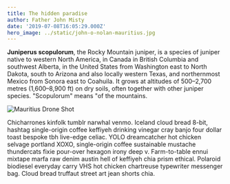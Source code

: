 ```yaml
---
title: The hidden paradise
author: Father John Misty
date: '2019-07-08T16:05:29.000Z'
hero_image: ../static/john-o-nolan-mauritius.jpg
---
```


**Juniperus scopulorum**, the Rocky Mountain juniper, is a species of juniper native to western North America, in Canada in British Columbia and southwest Alberta, in the United States from Washington east to North Dakota, south to Arizona and also locally western Texas, and northernmost Mexico from Sonora east to Coahuila. It grows at altitudes of 500–2,700 metres (1,600–8,900 ft) on dry soils, often together with other juniper species. "Scopulorum" means "of the mountains.

![Mauritius Drone Shot](../static/julia-joppien.jpg)

Chicharrones kinfolk tumblr narwhal venmo. Iceland cloud bread 8-bit, hashtag single-origin coffee keffiyeh drinking vinegar cray banjo four dollar toast bespoke tbh live-edge celiac. YOLO dreamcatcher hot chicken selvage portland XOXO, single-origin coffee sustainable mustache thundercats fixie pour-over hexagon irony deep v. Farm-to-table ennui mixtape marfa raw denim austin hell of keffiyeh chia prism ethical. Polaroid biodiesel everyday carry VHS hot chicken chartreuse typewriter messenger bag. Cloud bread truffaut street art jean shorts chia.
